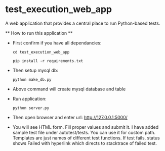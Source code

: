 # test_execution_web_app
A web application that provides a central place to run Python-based tests.

** How to run this application **
- First confirm if you have all dependancies:

    `cd test_execution_web_app`

    `pip install -r requirements.txt`
- Then setup mysql db:

    `python make_db.py`
- Above command will create mysql database and table
- Run application:

    `python server.py`
- Then open browser and enter url: http://127.0.0.1:5000/
- You will see HTML form. Fill proper values and submit it.
  I have added sample test file under autotest/tests. You can use it for custom path.
  Templates are just names of different test functions.
  If test fails, status shows Failed with hyperlink which directs to stacktrace of failed test.
